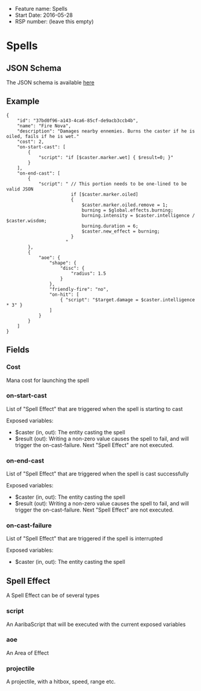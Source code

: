 - Feature name: Spells
- Start Date: 2016-05-28
- RSP number: (leave this empty)

Spells
======

## JSON Schema

The JSON schema is available [here](/schemas/spells-schema.js)

## Example

```
{
    "id": "37bd0f96-a143-4ca6-85cf-de9acb3ccb4b",
    "name": "Fire Nova",
    "description": "Damages nearby ennemies. Burns the caster if he is oiled, fails if he is wet."
    "cost": 2,
    "on-start-cast": [
        {
            "script": "if [$caster.marker.wet] { $result=0; }"
        }
    ],
    "on-end-cast": [
        {
            "script": " // This portion needs to be one-lined to be valid JSON
                        if [$caster.marker.oiled]
                        {
                            $caster.marker.oiled.remove = 1;
                            burning = $global.effects.burning;
                            burning.intensity = $caster.intelligence / $caster.wisdom;
                            burning.duration = 6;
                            $caster.new_effect = burning;
                        }
                      "
        },
        {
            "aoe": {
                "shape": {
                    "disc": {
                        "radius": 1.5
                    }
                },
                "friendly-fire": "no",
                "on-hit": [
                    { "script": "$target.damage = $caster.intelligence * 3" }
                ]
            }
        }
    ]
}
```

## Fields

### Cost

Mana cost for launching the spell

### on-start-cast

List of "Spell Effect" that are triggered when the spell is starting to cast

Exposed variables:
* $caster (in, out): The entity casting the spell
* $result (out): Writing a non-zero value causes the spell to fail, and will trigger the
                 on-cast-failure. Next "Spell Effect" are not executed.

### on-end-cast

List of "Spell Effect" that are triggered when the spell is cast successfully

Exposed variables:
* $caster (in, out): The entity casting the spell
* $result (out): Writing a non-zero value causes the spell to fail, and will trigger the
                 on-cast-failure. Next "Spell Effect" are not executed.

### on-cast-failure

List of "Spell Effect" that are triggered if the spell is interrupted

Exposed variables:
* $caster (in, out): The entity casting the spell

## Spell Effect

A Spell Effect can be of several types

### script

An AaribaScript that will be executed with the current exposed variables

### aoe

An Area of Effect

### projectile

A projectile, with a hitbox, speed, range etc.
